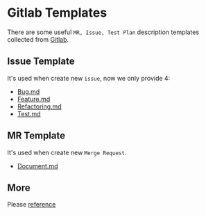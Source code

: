 # Gitlab Templates

There are some useful `MR, Issue, Test Plan` description templates collected from [Gitlab](https://gitlab.com/gitlab-org/gitlab/-/tree/master/.gitlab/issue_templates).

## Issue Template

It's used when create new `issue`, now we only provide 4:

- [Bug.md](./issue_template/Bug.md)
- [Feature.md](./issue_template/Feature.md)
- [Refactoring.md](./issue_template/Refactoring.md)
- [Test.md](./issue_template/Test.md)

## MR Template

It's used when create new `Merge Request`.

- [Document.md](./issue_template/Document.md)

## More

Please [reference](http://gitlab.prod.dtstack.cn/help/user/project/description_templates)
